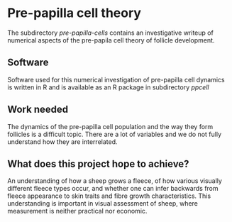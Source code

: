 # Pre-papilla cell theory #
The subdirectory _pre-papilla-cells_ contains  an investigative writeup of numerical aspects of the pre-papila cell theory of follicle development.

## Software ##
Software used for this numerical investigation of pre-papilla cell dynamics is written in R and is available as an R package in subdirectory _ppcell_

## Work needed ##
The dynamics of the pre-papilla cell population and the way they form follicles is a difficult topic. There are a lot of variables and we do not fully understand how they are interrelated.

## What does this project hope to achieve? ##
An understanding of how a sheep grows a fleece, of how various visually different fleece types occur, and whether one can infer backwards from fleece appearance to skin traits and fibre growth characteristics. This understanding is important in visual assessment of sheep, where measurement is neither practical nor economic.

